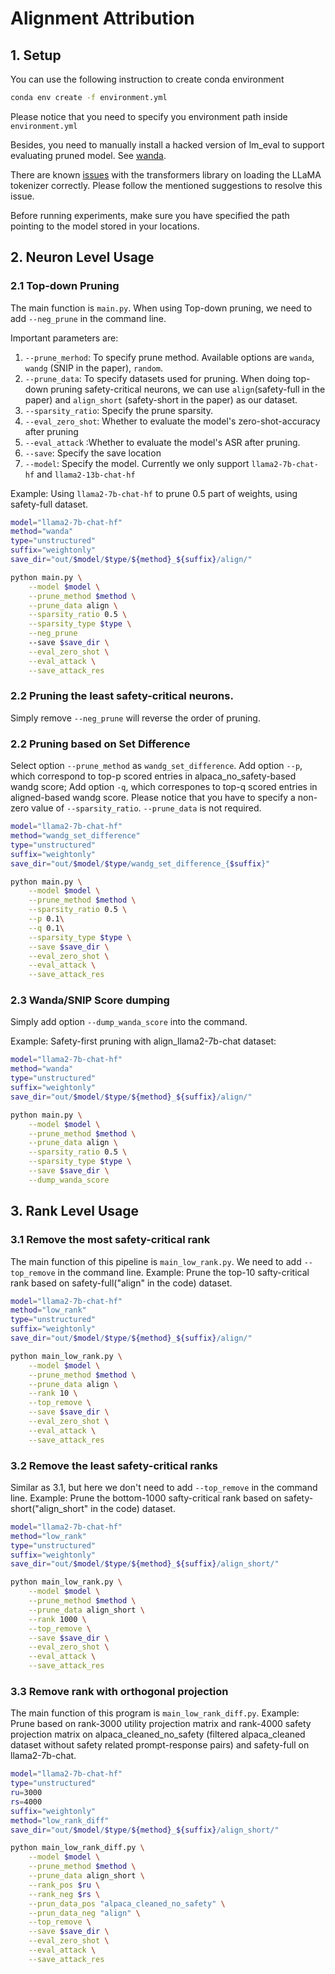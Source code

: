 # Alignment Attribution

## 1. Setup

You can use the following instruction to create conda environment
```bash
conda env create -f environment.yml
```
Please notice that you need to specify you environment path inside ``environment.yml``

Besides, you need to manually install a hacked version of lm_eval to support evaluating pruned model. See [wanda](https://github.com/locuslab/wanda).

There are known [issues](https://github.com/huggingface/transformers/issues/22222) with the transformers library on loading the LLaMA tokenizer correctly. Please follow the mentioned suggestions to resolve this issue.


Before running experiments, make sure you have specified the path pointing to the model stored in your locations.

## 2. Neuron Level Usage

### 2.1 Top-down Pruning

The main function is ``main.py``. When using Top-down pruning, we need to add ``--neg_prune`` in the command line.

Important parameters are:
1. ``--prune_merhod``: To specify prune method. Available options are ``wanda``, ``wandg`` (SNIP in the paper), ``random``.
2. ``--prune_data``: To specify datasets used for pruning. When doing top-down pruning safety-critical neurons, we can use ``align``(safety-full in the paper) and ``align_short`` (safety-short in the paper) as our dataset.
3. ``--sparsity_ratio``: Specify the prune sparsity.
4. ``--eval_zero_shot``: Whether to evaluate the model's zero-shot-accuracy after pruning
5. ``--eval_attack`` :Whether to evaluate the model's ASR after pruning.
6. ``--save``: Specify the save location
7. ``--model``: Specify the model. Currently we only support ``llama2-7b-chat-hf`` and ``llama2-13b-chat-hf``


Example: Using ``llama2-7b-chat-hf`` to prune 0.5 part of weights, using safety-full dataset.
```bash
model="llama2-7b-chat-hf"
method="wanda"
type="unstructured"
suffix="weightonly"
save_dir="out/$model/$type/${method}_${suffix}/align/"

python main.py \
    --model $model \
    --prune_method $method \
    --prune_data align \
    --sparsity_ratio 0.5 \
    --sparsity_type $type \
    --neg_prune
    --save $save_dir \
    --eval_zero_shot \
    --eval_attack \
    --save_attack_res
```
### 2.2 Pruning the least safety-critical neurons.

Simply remove ``--neg_prune`` will reverse the order of pruning.


### 2.2 Pruning based on Set Difference


Select option ``--prune_method`` as ``wandg_set_difference``. Add option ``--p``, which correspond to top-p scored entries in alpaca_no_safety-based wandg score; Add option ``-q``, which correspones to top-q scored entries in aligned-based wandg score. Please notice that you have to specify a non-zero value of ``--sparsity_ratio``. ``--prune_data`` is not required.

```bash
model="llama2-7b-chat-hf"
method="wandg_set_difference"
type="unstructured"
suffix="weightonly"
save_dir="out/$model/$type/wandg_set_difference_{$suffix}"

python main.py \
    --model $model \
    --prune_method $method \
    --sparsity_ratio 0.5 \
    --p 0.1\
    --q 0.1\
    --sparsity_type $type \
    --save $save_dir \
    --eval_zero_shot \
    --eval_attack \
    --save_attack_res
```


### 2.3 Wanda/SNIP Score dumping

Simply add option `--dump_wanda_score` into the command.

Example:
Safety-first pruning with align_llama2-7b-chat dataset:
```bash
model="llama2-7b-chat-hf"
method="wanda"
type="unstructured"
suffix="weightonly"
save_dir="out/$model/$type/${method}_${suffix}/align/"

python main.py \
    --model $model \
    --prune_method $method \
    --prune_data align \
    --sparsity_ratio 0.5 \
    --sparsity_type $type \
    --save $save_dir \
    --dump_wanda_score
```

## 3. Rank Level Usage

### 3.1 Remove the most safety-critical rank

The main function of this pipeline is ``main_low_rank.py``. We need to add ``--top_remove`` in the command line. Example: Prune the top-10 safty-critical rank based on safety-full("align" in the code) dataset.

```bash
model="llama2-7b-chat-hf"
method="low_rank"
type="unstructured"
suffix="weightonly"
save_dir="out/$model/$type/${method}_${suffix}/align/"

python main_low_rank.py \
    --model $model \
    --prune_method $method \
    --prune_data align \
    --rank 10 \
    --top_remove \
    --save $save_dir \
    --eval_zero_shot \
    --eval_attack \
    --save_attack_res 
```

### 3.2 Remove the least safety-critical ranks
Similar as 3.1, but here we don't need to add ``--top_remove`` in the command line. Example: Prune the bottom-1000 safty-critical rank based on safety-short("align_short" in the code) dataset.

```bash
model="llama2-7b-chat-hf"
method="low_rank"
type="unstructured"
suffix="weightonly"
save_dir="out/$model/$type/${method}_${suffix}/align_short/"

python main_low_rank.py \
    --model $model \
    --prune_method $method \
    --prune_data align_short \
    --rank 1000 \
    --top_remove \
    --save $save_dir \
    --eval_zero_shot \
    --eval_attack \
    --save_attack_res 
```

### 3.3 Remove rank with orthogonal projection
The main function of this program is ``main_low_rank_diff.py``. Example: Prune based on rank-3000 utility projection matrix and rank-4000 safety projection matrix on alpaca_cleaned_no_safety (filtered alpaca_cleaned dataset without safety related prompt-response pairs) and safety-full on llama2-7b-chat.
```bash
model="llama2-7b-chat-hf"
type="unstructured"
ru=3000
rs=4000
suffix="weightonly"
method="low_rank_diff"
save_dir="out/$model/$type/${method}_${suffix}/align_short/"

python main_low_rank_diff.py \
    --model $model \
    --prune_method $method \
    --prune_data align_short \
    --rank_pos $ru \
    --rank_neg $rs \
    --prun_data_pos "alpaca_cleaned_no_safety" \
    --prun_data_neg "align" \
    --top_remove \
    --save $save_dir \
    --eval_zero_shot \
    --eval_attack \
    --save_attack_res 
```
